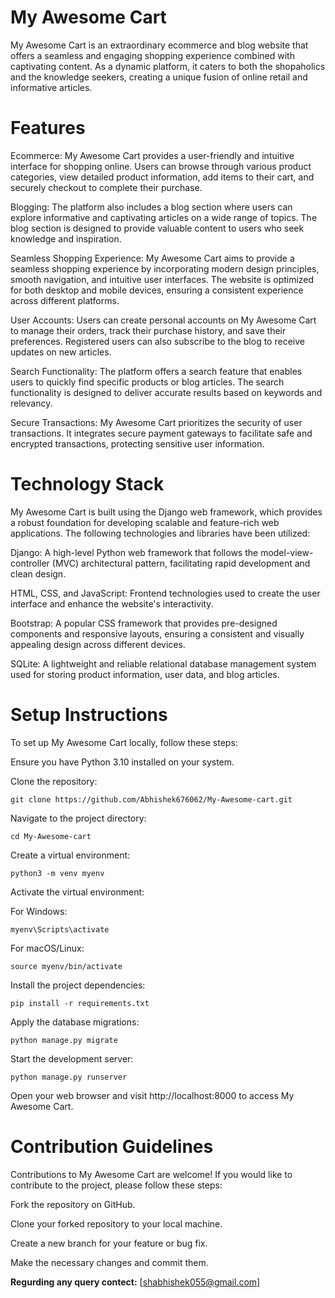 # My Awesome Cart

My Awesome Cart is an extraordinary ecommerce and blog website that offers a seamless and engaging shopping experience combined with captivating content. As a dynamic platform, it caters to both the shopaholics and the knowledge seekers, creating a unique fusion of online retail and informative articles.

# Features

Ecommerce: My Awesome Cart provides a user-friendly and intuitive interface for shopping online. Users can browse through various product categories, view detailed product information, add items to their cart, and securely checkout to complete their purchase.

Blogging: The platform also includes a blog section where users can explore informative and captivating articles on a wide range of topics. The blog section is designed to provide valuable content to users who seek knowledge and inspiration.

Seamless Shopping Experience: My Awesome Cart aims to provide a seamless shopping experience by incorporating modern design principles, smooth navigation, and intuitive user interfaces. The website is optimized for both desktop and mobile devices, ensuring a consistent experience across different platforms.

User Accounts: Users can create personal accounts on My Awesome Cart to manage their orders, track their purchase history, and save their preferences. Registered users can also subscribe to the blog to receive updates on new articles.

Search Functionality: The platform offers a search feature that enables users to quickly find specific products or blog articles. The search functionality is designed to deliver accurate results based on keywords and relevancy.

Secure Transactions: My Awesome Cart prioritizes the security of user transactions. It integrates secure payment gateways to facilitate safe and encrypted transactions, protecting sensitive user information.

# Technology Stack

My Awesome Cart is built using the Django web framework, which provides a robust foundation for developing scalable and feature-rich web applications. The following technologies and libraries have been utilized:

Django: A high-level Python web framework that follows the model-view-controller (MVC) architectural pattern, facilitating rapid development and clean design.

HTML, CSS, and JavaScript: Frontend technologies used to create the user interface and enhance the website's interactivity.

Bootstrap: A popular CSS framework that provides pre-designed components and responsive layouts, ensuring a consistent and visually appealing design across different devices.

SQLite: A lightweight and reliable relational database management system used for storing product information, user data, and blog articles.

# Setup Instructions

To set up My Awesome Cart locally, follow these steps:

Ensure you have Python 3.10 installed on your system.

Clone the repository:

```
git clone https://github.com/Abhishek676062/My-Awesome-cart.git
```

Navigate to the project directory:

```
cd My-Awesome-cart
```

Create a virtual environment:

```
python3 -m venv myenv
```

Activate the virtual environment:

For Windows:
```
myenv\Scripts\activate
```

For macOS/Linux:
```
source myenv/bin/activate
```

Install the project dependencies:
```
pip install -r requirements.txt
```

Apply the database migrations:
```
python manage.py migrate
```

Start the development server:
```
python manage.py runserver
```

Open your web browser and visit http://localhost:8000 to access My Awesome Cart.

# Contribution Guidelines

Contributions to My Awesome Cart are welcome! If you would like to contribute to the project, please follow these steps:

Fork the repository on GitHub.

Clone your forked repository to your local machine.

Create a new branch for your feature or bug fix.

Make the necessary changes and commit them.

**Regurding any query contect:** [shabhishek055@gmail.com]
